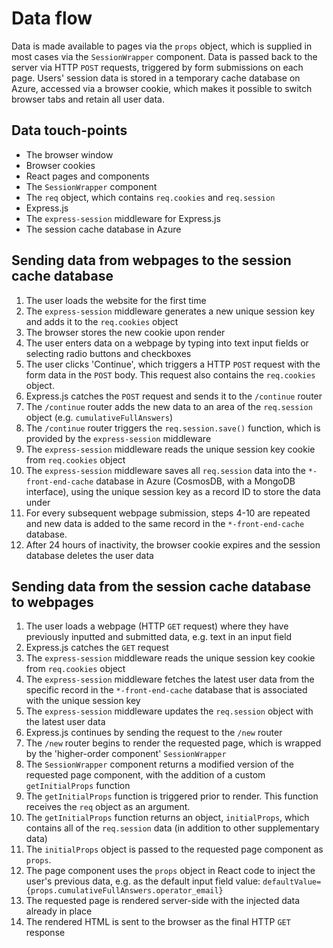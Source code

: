 # Data flow

Data is made available to pages via the `props` object, which is supplied in most cases via the `SessionWrapper` component. Data is passed back to the server via HTTP `POST` requests, triggered by form submissions on each page. Users' session data is stored in a temporary cache database on Azure, accessed via a browser cookie, which makes it possible to switch browser tabs and retain all user data.

## Data touch-points

* The browser window
* Browser cookies
* React pages and components
* The `SessionWrapper` component
* The `req` object, which contains `req.cookies` and `req.session`
* Express.js
* The `express-session` middleware for Express.js
* The session cache database in Azure

## Sending data from webpages to the session cache database

1. The user loads the website for the first time
2. The `express-session` middleware generates a new unique session key and adds it to the `req.cookies` object
3. The browser stores the new cookie upon render
4. The user enters data on a webpage by typing into text input fields or selecting radio buttons and checkboxes
5. The user clicks 'Continue', which triggers a HTTP `POST` request with the form data in the `POST` body. This request also contains the `req.cookies` object.
6. Express.js catches the `POST` request and sends it to the `/continue` router
7. The `/continue` router adds the new data to an area of the `req.session` object (e.g. `cumulativeFullAnswers`)
8. The `/continue` router triggers the `req.session.save()` function, which is provided by the `express-session` middleware
9. The `express-session` middleware reads the unique session key cookie from `req.cookies` object
10. The `express-session` middleware saves all `req.session` data into the `*-front-end-cache` database in Azure (CosmosDB, with a MongoDB interface), using the unique session key as a record ID to store the data under
11. For every subsequent webpage submission, steps 4-10 are repeated and new data is added to the same record in the `*-front-end-cache` database.
12. After 24 hours of inactivity, the browser cookie expires and the session database deletes the user data

## Sending data from the session cache database to webpages

1. The user loads a webpage (HTTP `GET` request) where they have previously inputted and submitted data, e.g. text in an input field
2. Express.js catches the `GET` request
3. The `express-session` middleware reads the unique session key cookie from `req.cookies` object
4. The `express-session` middleware fetches the latest user data from the specific record in the `*-front-end-cache` database that is associated with the unique session key
5. The `express-session` middleware updates the `req.session` object with the latest user data
6. Express.js continues by sending the request to the `/new` router
7. The `/new` router begins to render the requested page, which is wrapped by the 'higher-order component' `SessionWrapper`
8. The `SessionWrapper` component returns a modified version of the requested page component, with the addition of a custom `getInitialProps` function
9. The `getInitialProps` function is triggered prior to render. This function receives the `req` object as an argument.
10. The `getInitialProps` function returns an object, `initialProps`, which contains all of the `req.session` data (in addition to other supplementary data)
11. The `initialProps` object is passed to the requested page component as `props`.
12. The page component uses the `props` object in React code to inject the user's previous data, e.g. as the default input field value: `defaultValue={props.cumulativeFullAnswers.operator_email}`
13. The requested page is rendered server-side with the injected data already in place
14. The rendered HTML is sent to the browser as the final HTTP `GET` response